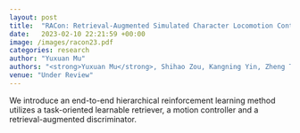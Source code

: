 ```yaml
---
layout: post
title:  "RACon: Retrieval-Augmented Simulated Character Locomotion Control with Diverse Skills"
date:   2023-02-10 22:21:59 +00:00
image: /images/racon23.pdf
categories: research
author: "Yuxuan Mu"
authors: "<strong>Yuxuan Mu</strong>, Shihao Zou, Kangning Yin, Zheng Tian, Li Cheng, Weinan Zhang, Jun Wang"
venue: "Under Review"
---
```

We introduce an end-to-end hierarchical reinforcement learning method utilizes a task-oriented learnable retriever, a motion controller and a retrieval-augmented discriminator.